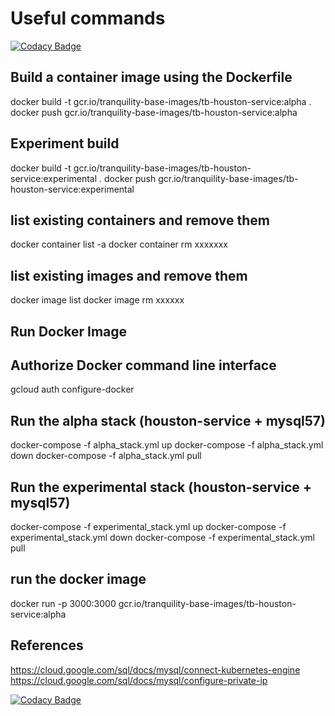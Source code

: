 # Useful commands

[![Codacy Badge](https://api.codacy.com/project/badge/Grade/3def1d65ed474beda546f2455f127e92)](https://app.codacy.com/gh/tranquilitybase-io/tb-houston-service?utm_source=github.com&utm_medium=referral&utm_content=tranquilitybase-io/tb-houston-service&utm_campaign=Badge_Grade_Settings)

## Build a container image using the Dockerfile
docker build -t gcr.io/tranquility-base-images/tb-houston-service:alpha .
docker push gcr.io/tranquility-base-images/tb-houston-service:alpha

## Experiment build
docker build -t gcr.io/tranquility-base-images/tb-houston-service:experimental .
docker push gcr.io/tranquility-base-images/tb-houston-service:experimental

## list existing containers and remove them
docker container list -a 
docker container rm xxxxxxx

## list existing images and remove them 
docker image list 
docker image rm xxxxxx

## Run Docker Image
## Authorize Docker command line interface
gcloud auth configure-docker

## Run the alpha stack (houston-service + mysql57)
docker-compose -f alpha_stack.yml up
docker-compose -f alpha_stack.yml down
docker-compose -f alpha_stack.yml pull

## Run the experimental stack (houston-service + mysql57)
docker-compose -f experimental_stack.yml up
docker-compose -f experimental_stack.yml down
docker-compose -f experimental_stack.yml pull

## run the docker image
docker run -p 3000:3000 gcr.io/tranquility-base-images/tb-houston-service:alpha

## References
<https://cloud.google.com/sql/docs/mysql/connect-kubernetes-engine>
<https://cloud.google.com/sql/docs/mysql/configure-private-ip>

[![Codacy Badge](https://api.codacy.com/project/badge/Grade/32de36097c284849b9b95ba94f6f982f)](https://www.codacy.com/gh/tranquilitybase-io/tb-houston-service?utm_source=github.com&amp;utm_medium=referral&amp;utm_content=tranquilitybase-io/tb-houston-service&amp;utm_campaign=Badge_Grade)
